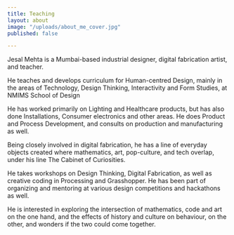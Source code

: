 ```yaml
---
title: Teaching
layout: about
image: "/uploads/about_me_cover.jpg"
published: false

---
```

Jesal Mehta is a Mumbai-based industrial designer, digital fabrication artist, and teacher.

He teaches and develops curriculum for Human-centred Design, mainly in the areas of Technology, Design Thinking, Interactivity and Form Studies, at NMIMS School of Design

He has worked primarily on Lighting and Healthcare products, but has also done Installations, Consumer electronics and other areas. He does Product and Process Development, and consults on production and manufacturing as well.

Being closely involved in digital fabrication, he has a line of everyday objects created where mathematics, art, pop-culture, and tech overlap, under his line The Cabinet of Curiosities.

He takes workshops on Design Thinking, Digital Fabrication, as well as creative coding in Processing and Grasshopper. He has been part of organizing and mentoring at various design competitions and hackathons as well.

He is interested in exploring the intersection of mathematics, code and art on the one hand, and the effects of history and culture on behaviour, on the other, and wonders if the two could come together.